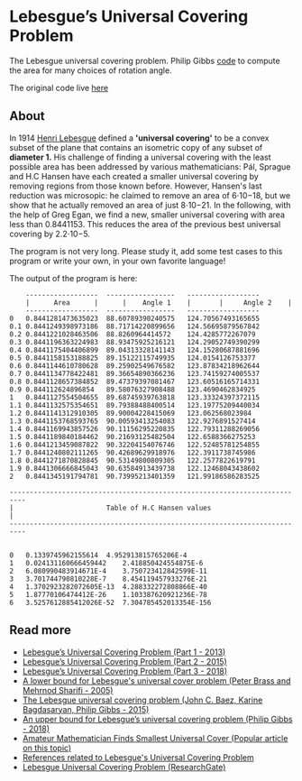 # Lebesgue’s Universal Covering Problem

The Lebesgue universal covering problem. Philip Gibbs [code](http://math.ucr.edu/home/baez/mathematical/lebesgue.java) to compute the area for many choices of rotation angle.  

The original code live [here](https://github.com/PhilipGibbs/Lebesgue)

## About

In 1914 [Henri Lebesgue](https://en.wikipedia.org/wiki/Henri_Lebesgue) defined a **'universal covering'** to be a convex subset
of the plane that contains an isometric copy of any subset of **diameter 1.** 
His challenge of finding a universal covering with the least possible area has been addressed by various mathematicians: Pál, Sprague and H.C Hansen have each created a smaller universal covering by removing regions from those known before.  However, Hansen's last reduction was microsopic: he claimed to remove an area of 6⋅10−18, but we show that he actually removed an area of just 8⋅10−21.  In the following, with the help of Greg Egan, we find a new, smaller universal covering with area less than 0.8441153. This reduces the area of the previous best universal covering by 2.2⋅10−5.

The program is not very long. Please study it, add some test cases to this program or write your own, in your own favorite language! 

The output of the program is here:

```
	------------------	-----------------	------------------
	|      Area      |     	|    Angle 1    |   	|     Angle 2    |
	------------------	-----------------	------------------
0	0.8441281473635023	88.60789390240575	124.70567493165655
0.1	0.8441249398973186	88.71714220899656	124.56695879567842
0.2	0.8441221028463506	88.8260964414572	124.4285772267079
0.3	0.8441196363224983	88.93475925216121	124.29052749390299
0.4	0.8441175404406899	89.04313328141143	124.15280687881696
0.5	0.8441158153188825	89.15122115749935	124.0154126753377
0.6	0.8441144610780628	89.25902549676582	123.87834218962644
0.7	0.8441134778422481	89.36654890366236	123.74159274005537
0.8	0.8441128657384852	89.47379397081467	123.60516165714331
0.9	0.844112624896854	89.58076327908488	123.4690462834925
1	0.8441127554504655	89.68745939763818	123.33324397372115
1.1	0.8441132575354651	89.79388488400514	123.19775209440034
1.2	0.8441141312910305	89.90004228415069	123.062568023984
1.3	0.8441153768593765	90.00593413254083	122.9276891527414
1.4	0.8441169943857526	90.11156295220835	122.79311288269056
1.5	0.8441189840184462	90.21693125482504	122.6588366275253
1.6	0.8441213459087822	90.32204154076746	122.52485781254855
1.7	0.8441240802111265	90.42689629918976	122.3911738745986
1.8	0.8441271870828845	90.53149800809305	122.2577822619791
1.9	0.8441306666845043	90.63584913439738	122.12468043438602
2	0.8441345191794781	90.73995213401359	121.99186586283525

--------------------------------------------------------------------------
|                       Table of H.C Hansen values                       |
--------------------------------------------------------------------------


0	0.1339745962155614	4.952913815765206E-4
1	0.024131160666459442	2.418850424554875E-6
2	6.080990483914671E-4	3.750723412842599E-11
3	3.701744790810228E-7	8.454119457933276E-21
4	1.3702923282072605E-13	4.288332272808866E-40
5	1.87770106474412E-26	1.103387620921236E-78
6	3.5257612885412026E-52	7.304785452013354E-156

```


## Read more

* [Lebesgue’s Universal Covering Problem (Part 1 - 2013)](https://johncarlosbaez.wordpress.com/2013/12/08/lebesgues-universal-covering-problem/)
* [Lebesgue’s Universal Covering Problem (Part 2 - 2015)](https://johncarlosbaez.wordpress.com/2015/02/03/lebesgues-universal-covering-problem-part-2/)
* [Lebesgue’s Universal Covering Problem (Part 3 - 2018)](https://johncarlosbaez.wordpress.com/2018/10/07/lebesgue-universal-covering-problem-part-3/)
* [A lower bound for Lebesgue's universal cover problem (Peter Brass and Mehrnod Sharifi - 2005)](http://www.cs.cmu.edu/~mehrbod/UC05.pdf)
* [The Lebesgue universal covering problem (John C. Baez, Karine Bagdasaryan, Philip Gibbs - 2015)](http://jocg.org/v6n1p12)
* [An upper bound for Lebesgue’s universal covering problem (Philip Gibbs - 2018)](http://vixra.org/abs/1801.0292)
* [Amateur Mathematician Finds Smallest Universal Cover (Popular article on this topic)](https://www.quantamagazine.org/amateur-mathematician-finds-smallest-universal-cover-20181115/)
* [References related to Lebesgue's Universal Covering Problem](https://github.com/PhilipGibbs/Lebesgue/blob/master/References.md#h-g-eggleston-minimal-universal-covers-in-en-isreal-j-of-math-1963)
* [Lebesgue Universal Covering Problem (ResearchGate)](https://www.researchgate.net/project/Lebesgue-Universal-Covering-Problem)
